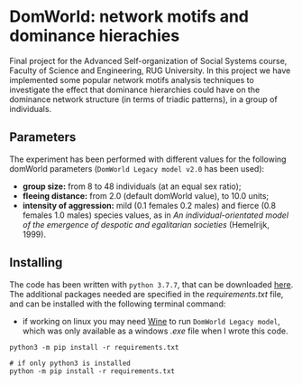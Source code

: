 # DomWorld: network motifs and dominance hierachies
Final project for the Advanced Self-organization of Social Systems course, Faculty of Science and Engineering, RUG University. In this project we have implemented some popular network motifs analysis techniques to investigate the effect that dominance hierarchies could have on the dominance network structure (in terms of triadic patterns), in a group of individuals.

## Parameters
The experiment has been performed with different values for the following domWorld parameters (`DomWorld Legacy model v2.0` has been used):
- **group size:** from 8 to 48 individuals (at an equal sex ratio);
- **fleeing distance:** from 2.0 (default domWorld value), to 10.0 units;
- **intensity of aggression:** mild (0.1 females 0.2 males) and fierce (0.8 females 1.0 males) species values, as in *An individual-orientated model of the
emergence of despotic and egalitarian societies* (Hemelrijk, 1999).

## Installing
The code has been written with `python 3.7.7`, that can be downloaded [here](https://www.python.org/downloads/release/python-377/). The additional packages needed are specified in the *requirements.txt* file, and can be installed with the following terminal command:
- if working on linux you may need [Wine](https://wiki.ubuntu-it.org/Virtualizzazione/Wine) to run `DomWorld Legacy model`, which was only available as a windows *.exe* file when I wrote this code.

```shell
python3 -m pip install -r requirements.txt

# if only python3 is installed
python -m pip install -r requirements.txt
```
